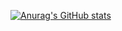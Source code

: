 [![Anurag's GitHub stats](https://github-readme-stats.vercel.app/api?username=TCMHSJ&show_icons=true&theme=cobalt)](https://github.com/anuraghazra/github-readme-stats)
